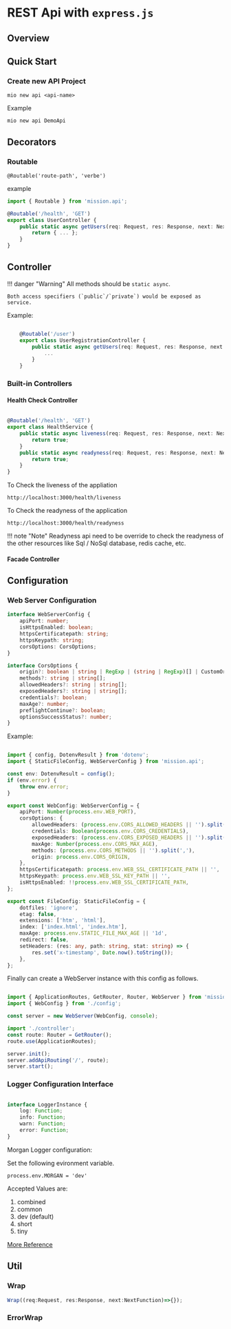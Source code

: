 # REST Api with `express.js`

## Overview

## Quick Start
### Create new API Project

    mio new api <api-name>

Example

    mio new api DemoApi

## Decorators

### Routable

    @Routable('route-path', 'verbe')

example

``` typescript
import { Routable } from 'mission.api';

@Routable('/health', 'GET')
export class UserController {
    public static async getUsers(req: Request, res: Response, next: NextFunction): Promise<boolean> {
        return { ... };
    }
}

```

## Controller
    
!!! danger "Warning"
    All methods should be `static async`.
    
    Both access specifiers (`public`/`private`) would be exposed as service.
    
Example:

```typescript

    @Routable('/user')
    export class UserRegistrationController {
        public static async getUsers(req: Request, res: Response, next: NextFunction): Promise<any> {
            ...
        }
    }
```

### Built-in Controllers

#### Health Check Controller

```typescript 

@Routable('/health', 'GET')
export class HealthService {
    public static async liveness(req: Request, res: Response, next: NextFunction): Promise<boolean> {
        return true;
    }
    public static async readyness(req: Request, res: Response, next: NextFunction): Promise<boolean> {
        return true;
    }
}
```
To Check the liveness of the appliation
    
    http://localhost:3000/health/liveness

To Check the readyness of the application

    http://localhost:3000/health/readyness

!!! note "Note"
    Readyness api need to be override to check the readyness of the other resources like Sql / NoSql database, redis cache, etc.

#### Facade Controller


## Configuration

### Web Server Configuration

``` typescript
interface WebServerConfig {
    apiPort: number;
    isHttpsEnabled: boolean;
    httpsCertificatepath: string;
    httpsKeypath: string;
    corsOptions: CorsOptions;
}

interface CorsOptions {
    origin?: boolean | string | RegExp | (string | RegExp)[] | CustomOrigin;
    methods?: string | string[];
    allowedHeaders?: string | string[];
    exposedHeaders?: string | string[];
    credentials?: boolean;
    maxAge?: number;
    preflightContinue?: boolean;
    optionsSuccessStatus?: number;
}
```
Example: 

``` typescript

import { config, DotenvResult } from 'dotenv';
import { StaticFileConfig, WebServerConfig } from 'mission.api';

const env: DotenvResult = config();
if (env.error) {
    throw env.error;
}

export const WebConfig: WebServerConfig = {
    apiPort: Number(process.env.WEB_PORT),
    corsOptions: {
        allowedHeaders: (process.env.CORS_ALLOWED_HEADERS || '').split(','),
        credentials: Boolean(process.env.CORS_CREDENTIALS),
        exposedHeaders: (process.env.CORS_EXPOSED_HEADERS || '').split(','),
        maxAge: Number(process.env.CORS_MAX_AGE),
        methods: (process.env.CORS_METHODS || '').split(','),
        origin: process.env.CORS_ORIGIN,
    },
    httpsCertificatepath: process.env.WEB_SSL_CERTIFICATE_PATH || '',
    httpsKeypath: process.env.WEB_SSL_KEY_PATH || '',
    isHttpsEnabled: !!process.env.WEB_SSL_CERTIFICATE_PATH,
};

export const FileConfig: StaticFileConfig = {
    dotfiles: 'ignore',
    etag: false,
    extensions: ['htm', 'html'],
    index: ['index.html', 'index.htm'],
    maxAge: process.env.STATIC_FILE_MAX_AGE || '1d',
    redirect: false,
    setHeaders: (res: any, path: string, stat: string) => {
        res.set('x-timestamp', Date.now().toString());
    },
};

```

Finally can create a WebServer instance with this config as follows.

``` typescript

import { ApplicationRoutes, GetRouter, Router, WebServer } from 'mission.api';
import { WebConfig } from './config';

const server = new WebServer(WebConfig, console);

import './controller';
const route: Router = GetRouter();
route.use(ApplicationRoutes);

server.init();
server.addApiRouting('/', route);
server.start();


```

### Logger Configuration Interface


``` typescript 

interface LoggerInstance {
    log: Function;
    info: Function;
    warn: Function;
    error: Function;
}
```
Morgan Logger configuration: 

Set the following evironment variable. 

    process.env.MORGAN = 'dev'
Accepted Values are: 
1. combined
2. common
3. dev (default)
4. short
5. tiny

[More Reference](https://www.npmjs.com/package/morgan)

## Util

### Wrap

``` typescript
Wrap((req:Request, res:Response, next:NextFunction)=>{});

```

### ErrorWrap
